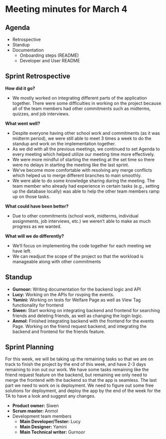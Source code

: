 # Meeting minutes for March 4

## Agenda
- Retrospective
- Standup
- Documentation
  - Onboarding steps (README)
  - Developer and User README

## Sprint Retrospective
**How did it go?**
- We mostly worked on integrating different parts of the application together. There were some difficulties in working on the project because all of the team members had other commitments such as midterms, quizzes, and job interviews.

**What went well?**
- Despite everyone having other school work and commitments (as it was midterm period), we were still able to meet 3 times a week to do the standup and work on the implementation together.
- As we did with all the previous meetings, we continued to set Agenda to every meeting which helped utilize our meeting time more effectively.
- We were more mindful of starting the meeting at the set time so there were no delays in starting the meeting like the last sprint.
- We’ve become more comfortable with resolving any merge conflicts which helped us to merge different branches to main smoothly.
- We were able to do some knowledge sharing during the meeting. The team member who already had experience in certain tasks (e.g., setting up the database locally) was able to help the other team members ramp up on those tasks.

**What could have been better?**
- Due to other commitments (school work, midterms, individual assignments, job interviews, etc.) we weren’t able to make as much progress as we wanted. 

**What will we do differently?**
- We’ll focus on implementing the code together for each meeting we have left.
- We can readjust the scope of the project so that the workload is manageable along with other commitments


## Standup
- **Gurnoor:** Writing documentation for the backend logic and API
- **Lucy:** Working on the APIs for rsvping the events.
- **Yamini:** Working on tests for Welfare Page as well as View Tag functionality for frontend
- **Siwen:** Start working on integrating backend and frontend for searching friends and deleting friends, as well as changing the login logic.
- **Anmol:** Finished integrating backend with the frontend for the events Page. Working on the friend request backend, and integrating the backend and frontend for the friends feature. 

## Sprint Planning
For this week, we will be taking up the remaining tasks so that we are on track to finish the project by the end of this week, and have 2-3 days remaining to iron out our work. We have some tasks remaining like the friend request feature on the backend, but remaining we only need to merge the frontend with the backend so that the app is seamless. The last part we need to work on is deployment. We need to figure out some free solutions for deployment, and deploy the app by the end of the week for the TA to have a look and suggest any changes. 

- **Product owner:** Siwen
- **Scrum master:** Anmol
- Development team members
  - **Main Developer/Tester:** Lucy
  - **Main Designer:** Yamini
  - **Main Technical writer:** Gurnoor

